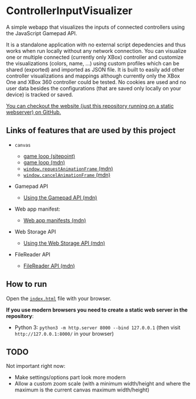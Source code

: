 # ControllerInputVisualizer

A simple webapp that visualizes the inputs of connected controllers using the JavaScript Gamepad API.

It is a standalone application with no external script depedencies and thus works when run locally without any network connection.
You can visualize one or multiple connected (currently only XBox) controller and customize the visualizations (colors, name, ...) using custom profiles which can be shared (exported) and imported as JSON file.
It is built to easily add other controller visualizations and mappings although currently only the XBox One and XBox 360 controller could be tested.
No cookies are used and no user data besides the configurations (that are saved only locally on your device) is tracked or saved.

[You can checkout the website (just this repository running on a static webserver) on GitHub.](https://anonymerniklasistanonym.github.io/ControllerInputVisualizer)

## Links of features that are used by this project

- `canvas`
  - [game loop (sitepoint)](https://www.sitepoint.com/quick-tip-game-loop-in-javascript/)
  - [game loop (mdn)](https://developer.mozilla.org/en-US/docs/Games/Anatomy)
  - [`window.requestAnimationFrame` (mdn)](https://developer.mozilla.org/en-US/docs/Web/API/Window/requestAnimationFrame)
  - [`window.cancelAnimationFrame` (mdn)](https://developer.mozilla.org/en-US/docs/Web/API/Window/cancelAnimationFrame)

- Gamepad API
  - [Using the Gamepad API (mdn)](https://developer.mozilla.org/en-US/docs/Web/API/Gamepad_API/Using_the_Gamepad_API)

- Web app manifest:
  - [Web app manifests (mdn)](https://developer.mozilla.org/en-US/docs/Web/Manifest)

- Web Storage API
  - [Using the Web Storage API (mdn)](https://developer.mozilla.org/en-US/docs/Web/API/Web_Storage_API/Using_the_Web_Storage_API)

- FileReader API
  - [FileReader API (mdn)](https://developer.mozilla.org/en-US/docs/Web/API/FileReader)

## How to run

Open the [`index.html`](index.html) file with your browser.

**If you use modern browsers you need to create a static web server in the repository**:

- Python 3: `python3 -m http.server 8000 --bind 127.0.0.1` (then visit `http://127.0.0.1:8000/` in your browser)

## TODO

Not important right now:

- Make settings/options part look more modern
- Allow a custom zoom scale (with a minimum width/height and where the maximum is the current canvas maximum width/height)
